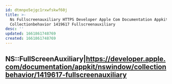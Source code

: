 ```yaml
---
id: dtmnpo5ejgc1rxwfskwf60j
title: >-
  Ns Fullscreenauxiliary HTTPS Developer Apple Com Documentation Appkit Nswindow
  Collectionbehavior 1419617 Fullscreenauxiliary
desc: ''
updated: 1661861748769
created: 1661861748769
---
```

## NS::FullScreenAuxiliary|<https://developer.apple.com/documentation/appkit/nswindow/collectionbehavior/1419617-fullscreenauxiliary>

